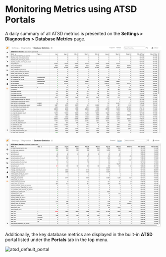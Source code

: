 # Monitoring Metrics using ATSD Portals

A daily summary of all ATSD metrics is presented on the **Settings > Diagnostics > Database Metrics** page.

![](../images/portal-database-statistics-1.png)

![](../images/portal-database-statistics-2.png)

Additionally, the key database metrics are displayed in the built-in **ATSD** portal listed under the **Portals** tab in the top menu.

![](./images/atsd_portal.png "atsd_default_portal")